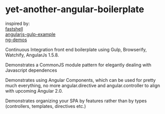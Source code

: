 # yet-another-angular-boilerplate

inspired by: <br />
[fastshell](https://github.com/HosseinKarami/fastshell) <br />
[angularjs-gulp-example](https://github.com/jhades/angularjs-gulp-example) <br />
[ng-demos](https://github.com/johnpapa/ng-demos) <br />

Continuous Integration front end boilerplate using Gulp, Browserify, Watchify, AngularJs 1.5.8. <br />

Demonstrates a CommonJS module pattern for elegantly dealing with Javascript dependences <br />

Demonstrates using Angular Components, which can be used for pretty much everything, no more angular.directive and angular.controller to align with upcoming Angular 2.0. <br />

Demonstrates organizing your SPA by features rather than by types (controllers, templates, directives etc.)


